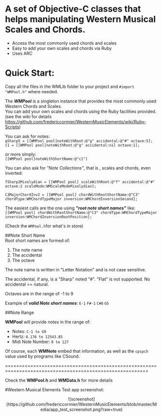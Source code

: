 # A set of Objective-C classes that helps manipulating Western Musical Scales and Chords.

- Access the most commonly used chords and scales  
- Easy to add your own scales and chords via Ruby 
- Uses ARC



# Quick Start:

Copy all the files in the WMLib folder to your project and  `#import "WMPool.h"` where needed.

The ***WMPool*** is a singleton instance that provides the most commonly used Western Chords and  Scales.  
You can add your own scales and chords using the Ruby facilities provided. (see the wiki for details <https://github.com/fredericcormier/WesternMusicElements/wiki/Ruby-Scripts>)

You can ask for notes:  
`gSharp5 = [[WMPool pool]noteWithRoot:@"g" accidental:@"#" octave:5];`  
`c1 = [[WMPool pool]noteWithRoot:@"g" accidental:nil octave:1];`  

or more simply:  
`[[WMPool pool]noteWithShortName:@"c1"]`

You can also ask for *"Note Collections"*, that is , scales and chords, even inverted:   
 
`fSharp2Mixolydian = [[WMPool pool] scaleWithRoot:@"f" accidental:@"#" octave:2 scaleMode:WMScaleModeMixolydian];` 
 
`C3MajorChordInv2 = [[WMPool pool] chordWithRootShortName:@"C3" chordType:WMChordTypeMajor inversion:WMChordInversionSecond];`




The easiest calls are the one using ***"root note short names"*** like:  
`[[WMPool pool] chordWithRootShortName:@"C3" chordType:WMChordTypeMajor inversion:WMChordInversionRootPosition];`  

(Check the `WMPool.h`for what's in store)

##Note Short Name  
Root short names are formed of:

1. The note name
2. The accidental
3. The octave
 
The note name is written in "Letter Notation" and is not case sensitive.

The accidental, if any, is a "Sharp" noted "#". "Flat" is not supported. No accidental == natural.

Octaves are in the range of -1 to 9

Example of ***valid Note short names***:
`E-1` `F#-1` `C#8` `G5`

##Note Range

**WMPool** will provide notes in the range of:

- Notes: `C-1 to G9`
- Hertz: `8.176 to 12543.85`
- Midi Note Number: `0 to 127`

Of course, each **WMNote** embed that information, as well as the `cpspch` value used by programs like CSound. 

=========================================================================================================

Check the **WMPool.h** and **WMData.h** for more details 

#Western Musical Elements Test app screenshot:
<center>
![screenshot]  
(https://github.com/fredericcormier/WesternMusicElements/blob/master/Media/app_test_screenshot.png?raw=true)
</center>




